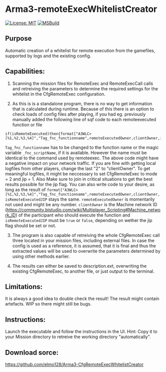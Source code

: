 # Arma3-remoteExecWhitelistCreator

[![License: MIT](https://img.shields.io/badge/License-MIT-yellow.svg)](https://opensource.org/licenses/MIT)
[![MSBuild](https://github.com/elmo128/Arma3-remoteExecWhitelistCreator/actions/workflows/msbuild.yml/badge.svg?branch=master)](https://github.com/elmo128/Arma3-remoteExecWhitelistCreator/actions/workflows/msbuild.yml)

## Purpose
Automatic creation of a whitelist for remote execution from the gamefiles, supported by logs and the existing config.

## Capabilities:
1. Scanning the mission files for RemoteExec and RemoteExecCall calls and retreiving the parameters to determine the required settings for the whitelist in the CfgRemoteExec configuration.

2. As this is is a standalone program, there is no way to get information that is calculated during runtime. Because of this there is an option to check loads of config files after playing, if you had eg. previously manually added the following line of sqf code to each remoteexecuted function or file
```
if(isRemoteExecuted)then{format["A3WLC>[%1,%2,%3,%4]","Tag_fnc_functionname",remoteExecutedOwner,clientOwner,isRemoteExecutedJIP]remoteexec["diag_log",2];};
```
`Tag_fnc_functionname` has to be changed to the function name or the magic variable `_fnc_scriptName`, if it is available. However the name must be identical to the command used by remoteexec. The above code might have a negative impact on your network traffic. If you are fine with getting local logfiles from other players, change the last "2" to "clientOwner". To get meaningful logfiles, it might be neccessary to set CfgRemoteExec to mode = 2 and jip = 1. Also Make sure to join in critical situations to get the best results possible for the jip flag.
You can also write code to your desire, as long as  the result  of `format["A3WLC>[%1,%2,%3,%4]","Tag_fnc_functionname",remoteExecutedOwner,clientOwner,isRemoteExecutedJIP` stays the same. `remoteExecutedOwner` is momentarily not used and might be any number. `clientOwner` is the Machine network ID (https://community.bistudio.com/wiki/Multiplayer_Scripting#Machine_network_ID) of the participant who should execute the function and `isRemoteExecutedJIP` must be `true` or `false`, depending on wether the jip flag should be set or not.

3. The program is also capable of retreiving the whole CfgRemoteExec call three located in your mission files, including external files. In case the config is used as a reference, it is assumed, that it is final and thus the extracted values will be used to overwrite the parameters determined by using other methods earlier.

4. The results can either be saved to description.ext, overwriting the existing CfgRemoteExec, to another file, or just output to the terminal.

## Limitations:
It is always a good idea to double check the result!
The result might contain artefacts.
WIP so there might still be bugs.

## Instructions:
Launch the executable and follow the instructions in the UI.
Hint: Copy it to your Mission directory to retreive the working directory "automatically".

## Download sorce:
https://github.com/elmo128/Arma3-CfgRemoteExecWhitelistCreator
